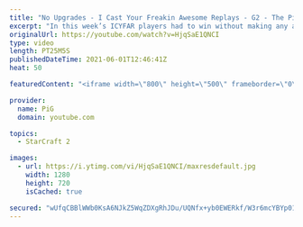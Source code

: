 ```yaml
---
title: "No Upgrades - I Cast Your Freakin Awesome Replays - G2 - The PiG Daily #171"
excerpt: "In this week’s ICYFAR players had to win without making any attack or armour upgrades! ICYFAR is a fun weekly challenge where I cast games submitted by viewers of all skill levels.\r  \r Follow me on social media to keep up to date: https://twitter.com/x5_PiG https://twitter.com/x5_PiG https://www.instagram.com/pigsc2/"
originalUrl: https://youtube.com/watch?v=HjqSaE1QNCI
type: video
length: PT25M5S
publishedDateTime: 2021-06-01T12:46:41Z
heat: 50

featuredContent: "<iframe width=\"800\" height=\"500\" frameborder=\"0\" src=\"https://www.youtube.com/embed/HjqSaE1QNCI\" allow=\"accelerometer; autoplay; encrypted-media; gyroscope; picture-in-picture\" allowfullscreen></iframe>"

provider:
  name: PiG
  domain: youtube.com

topics:
  - StarCraft 2

images:
  - url: https://i.ytimg.com/vi/HjqSaE1QNCI/maxresdefault.jpg
    width: 1280
    height: 720
    isCached: true

secured: "wUfqCBBlWWb0KsA6NJkZ5WqZDXgRhJDu/UQNfx+yb0EWERkf/W3r6mcYBYp01mooRKAaT1/Y1wHFTkeq6s2BMp+i5aRhdKJAHpJUEqV5yjVt1d3lJghgpHKTXfeseCRtV+9FpYZwy7e6m0+ijeyyeuImE6ayBi7BiDGoCsVl5uSjCen8Jgajv/OP3Dwpgx+xdhRMu3mGbzaUf/TPmGMusbWulMKhQQhTWYIQdipFZxRAeVKgATqFK6QOK2TMDJ002Ak4HKS9beXuAsN5M2pzJ9s75K07x5jQS8QmIx5bLmcwqP+KpyIZG+QymDAH1yP1kFJx0jOIUSA3jOv4qYBDpxCOWUs7pfGtaCs0MaM7d0GTVduS7l6gffi+bZJXVnXf3UUv/XhIQ9mbq1x7p7rtgSvc908V1Zgq8y3+qXsZDEg=;xlr3fxsjgmqgl3QAhIDxaQ=="
---
```



